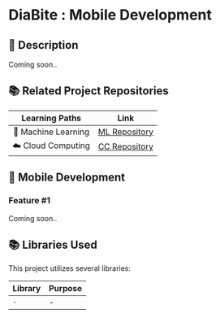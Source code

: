 # DiaBite : Mobile Development

## 📑 Description

Coming soon..

## 📚 Related Project Repositories

|   Learning Paths    |                            Link                             |
| :-----------------: | :---------------------------------------------------------: |
| 🤖 Machine Learning | [ML Repository](https://github.com/DiaBite-Bangkit-2024/ML) |
| ☁️ Cloud Computing  | [CC Repository](https://github.com/DiaBite-Bangkit-2024/CC) |

## 📱 Mobile Development

### Feature #1

Coming soon..

## 📚 Libraries Used

This project utilizes several libraries:

| Library | Purpose |
| ------- | ------- |
| `-`     | -       |
